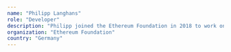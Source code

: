 ```yaml
---
name: "Philipp Langhans"
role: "Developer"
description: "Philipp joined the Ethereum Foundation in 2018 to work on Mist with a focus on security and browser technologies such as the Electron framework."
organization: "Ethereum Foundation"
country: "Germany"
---
```

